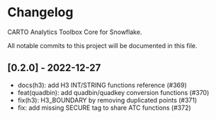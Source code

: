 # Changelog

CARTO Analytics Toolbox Core for Snowflake.

All notable commits to this project will be documented in this file.

## [0.2.0] - 2022-12-27

- docs(h3): add H3 INT/STRING functions reference (#369)
- feat(quadbin): add quadbin/quadkey conversion functions (#370)
- fix(h3): H3_BOUNDARY by removing duplicated points (#371)
- fix: add missing SECURE tag to share ATC functions (#372)
